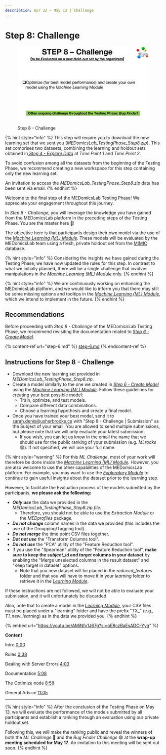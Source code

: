 ```yaml
---
description: Apr 22 – May 13 | Challenge
---
```


# Step 8: Challenge

<figure><img src="../.gitbook/assets/MicrosoftTeams-image (7).png" alt=""><figcaption><p>Step 8 - Challenge</p></figcaption></figure>

{% hint style="info" %}
This step will require you to download the new learning set that we sent you (_MEDomicsLab\_TestingPhase\_Step8.zip_). This set comprises two datasets, combining the learning and holdout sets obtained in[ _Step 4 - Explore Data_](step-4.md) at _Time Point 1_ and _Time Point 2_.

To avoid confusion among all the datasets from the beginning of the Testing Phase, we recommend creating a new workspace for this step containing only the new learning set.

An invitation to access the _MEDomicsLab\_TestingPhase\_Step8.zip_ data has been sent via email.
{% endhint %}

Welcome to the final step of the MEDomicsLab Testing Phase! We appreciate your engagement throughout this journey.

In _Step 8 - Challenge_, you will leverage the knowledge you have gained from the MEDomicsLab platform in the preceding steps of the Testing Phase. You are the master here :clap:!

The objective here is that participants design their own model via the use of the [_Machine Learning (ML) Module_](https://medomics-udes.gitbook.io/medomicslab-docs/tutorials/development/learning-module)_._ These models will be evaluated by the MEDomicsLab team using a fresh, private holdout set from the [MIMIC](https://mimic.mit.edu/) database.&#x20;

{% hint style="info" %}
Considering the insights we have gained during the Testing Phase, we have now updated the rules for this step. In contrast to what we initially planned, there will be a single challenge that involves manipulations in the [_Machine Learning (ML) Module_](https://medomics-udes.gitbook.io/medomicslab-docs/tutorials/development/learning-module) only.
{% endhint %}

{% hint style="info" %}
We are continuously working on enhancing the MEDomicsLab platform, and we would like to inform you that there may still be some missing options and tooltips in the  [_Machine Learning (ML) Module_](https://medomics-udes.gitbook.io/medomicslab-docs/tutorials/development/learning-module), which we intend to implement in the future.
{% endhint %}

## Recommendations

Before proceeding with _Step 8 - Challenge_ of the MEDomicsLab Testing Phase, we recommend revisiting the documentation related to [_Step 6 - Create Model_](https://medomics-udes.gitbook.io/medomicslab-docs/test-with-mimic/step-6).

{% content-ref url="step-6.md" %}
[step-6.md](step-6.md)
{% endcontent-ref %}

## Instructions for Step 8 - Challenge

* Download the new learning set provided in _MEDomicsLab\_TestingPhase\_Step8.zip_.
* Create a model similarly to the one we created in [_Step 6 - Create Model_](https://medomics-udes.gitbook.io/medomicslab-docs/test-with-mimic/step-6) using the [_Machine Learning (ML) Module_](https://medomics-udes.gitbook.io/medomicslab-docs/tutorials/development/learning-module). Follow these guidelines for creating your best possible model:
  * Train, optimize, and test models.
  * Compare different data combinations.
  * Choose a learning hypothesis and create a final model.
* Once you have trained your best model, send it to [sarah.denis@usherbrooke.ca](mailto:sarah.denis@usherbrooke.ca) with "Step 8 - Challenge | Submission" as the Subject of your email. You are allowed to send multiple submissions, but please note that we will only evaluate your latest submission.&#x20;
  * If you wish, you can let us know in the email the name that we should use for the public ranking of your submission (e.g. _MLrocks_ :smile:). If not specified, we will use your full name.&#x20;

{% hint style="warning" %}
For this _ML Challenge_, most of your work will therefore be done inside the [_Machine Learning (ML) Module_](https://medomics-udes.gitbook.io/medomicslab-docs/tutorials/development/learning-module).  However, you are also welcome to use the other capabilities of the MEDomicsLab platform. For example, you may want to use the [_Exploratory Module_](https://medomics-udes.gitbook.io/medomicslab-docs/tutorials/design/exploratory-module) to continue to gain useful insights about the dataset prior to the learning step.&#x20;

However, to facilitate the Evaluation process of the models submitted by the participants, **we please ask the following:**

* _**Only use**_ the data we provided in the  _MEDomicsLab\_TestingPhase\_Step8.zip file._
  * Therefore, you should not be able to use the _Extraction Module_ or the _MEDprofiles_ packag&#x65;_._&#x20;
* _**Do not change**_ column names in the data we provided (this includes the use of the Groupping/Tagging tool).
* _**Do not merge**_ the time point CSV files together.&#x20;
* _**Dot not use**_ the "Transform Columns tool".&#x20;
* _**Do not use**_ the "PCA" utility of the "Feature Reduction tool".
* If you use the "Spearman" utility of the "Feature Reduction tool", **make sure to keep the&#x20;**_**subject\_id**_**&#x20;and&#x20;**_**target**_**&#x20;columns in your dataset** by enabling the "Merge unselected columns in the result dataset" and "Keep target in dataset" options.
  * Note that you new dataset will be placed in the _reduced\_features_ folder and that you will have to move it in your _learning_ folder to retrieve it in the [_Learning Module_](https://medomics-udes.gitbook.io/medomicslab-docs/tutorials/development/learning-module).

If these instructions are not followed, we will not be able to evaluate your submission, and it will unfortunately be discarded.&#x20;

Also, note that to create a model in the [_Learning Module_](https://medomics-udes.gitbook.io/medomicslab-docs/tutorials/development/learning-module), your CSV files must be placed under a "learning" folder and have the prefix "TX\_" (e.g., _T1\_new\_learning_) as in the data we provided you.
{% endhint %}

{% embed url="https://youtu.be/AMiNfv1J67g?si=oE8czBaEsADO-Yyg" %}

**Content**

Intro [0:00](https://www.youtube.com/watch?v=AMiNfv1J67g\&t=0s)

Rules [0:38](https://www.youtube.com/watch?v=AMiNfv1J67g\&t=38s)

Dealing with Server Errors [4:03](https://www.youtube.com/watch?v=AMiNfv1J67g\&t=243s)

Documentation [5:08](https://www.youtube.com/watch?v=AMiNfv1J67g\&t=308s)

The Optimize node [8:58](https://www.youtube.com/watch?v=AMiNfv1J67g\&t=538s)

General Advice [11:05](https://www.youtube.com/watch?v=AMiNfv1J67g\&t=665s)

***

{% hint style="info" %}
After the conclusion of the Testing Phase on May 13, we will evaluate the performance of the models submitted by all participants and establish a ranking through an evaluation using our private holdout set.&#x20;

Following this, we will make the ranking public and reveal the winners of both the _ML Challenge_ :tada: and the _Bug Finder Challenge_ :smile: at the **wrap-up meeting scheduled for May 17**. An invitation to this meeting will be sent out soon.
{% endhint %}
